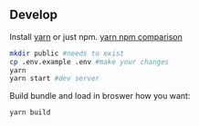 ## Develop
Install [yarn](https://yarnpkg.com/en/) or just npm. [yarn npm comparison](https://yarnpkg.com/lang/en/docs/migrating-from-npm/)
```bash
mkdir public #needs to exist
cp .env.example .env #make your changes
yarn 
yarn start #dev server
```
Build bundle and load in broswer how you want:
```bash
yarn build
```

